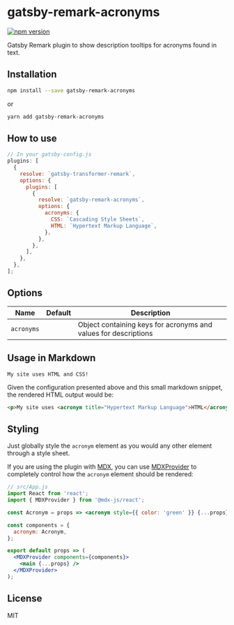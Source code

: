 # gatsby-remark-acronyms

[![npm version](https://img.shields.io/npm/v/gatsby-remark-acronyms)](https://www.npmjs.com/package/gatsby-remark-acronyms)

Gatsby Remark plugin to show description tooltips for acronyms found in text.

## Installation

```sh
npm install --save gatsby-remark-acronyms
```

or

```sh
yarn add gatsby-remark-acronyms
```

## How to use

```js
// In your gatsby-config.js
plugins: [
  {
    resolve: `gatsby-transformer-remark`,
    options: {
      plugins: [
        {
          resolve: `gatsby-remark-acronyms`,
          options: {
            acronyms: {
              CSS: `Cascading Style Sheets`,
              HTML: `Hypertext Markup Language`,
            },
          },
        },
      ],
    },
  },
];
```

## Options

| Name       | Default | Description                                                     |
| ---------- | ------- | --------------------------------------------------------------- |
| `acronyms` |         | Object containing keys for acronyms and values for descriptions |

## Usage in Markdown

```text
My site uses HTML and CSS!
```

Given the configuration presented above and this small markdown snippet, the rendered HTML output would be:

```html
<p>My site uses <acronym title="Hypertext Markup Language">HTML</acronym> and <acronym title="Cascading Style Sheets">CSS</acronym>!</p>
```

## Styling

Just globally style the `acronym` element as you would any other element through a style sheet.

If you are using the plugin with [MDX](https://mdxjs.com/), you can use [MDXProvider](https://mdxjs.com/getting-started#mdxprovider) to completely control how the `acronym` element should be rendered:

```jsx
// src/App.js
import React from 'react';
import { MDXProvider } from '@mdx-js/react';

const Acronym = props => <acronym style={{ color: 'green' }} {...props} />;

const components = {
  acronym: Acronym,
};

export default props => (
  <MDXProvider components={components}>
    <main {...props} />
  </MDXProvider>
);
```

## License

MIT
